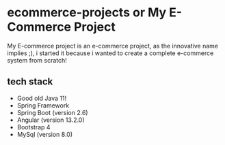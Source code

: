 # ecommerce-projects or My E-Commerce Project

My E-commerce project is an e-commerce project, as the innovative name implies ;), i started it because i wanted to create a complete e-commerce system from scratch!


## tech stack
- Good old Java 11!
- Spring Framework 
- Spring Boot (version 2.6)
- Angular (version 13.2.0)
- Bootstrap 4
- MySql (version 8.0)
